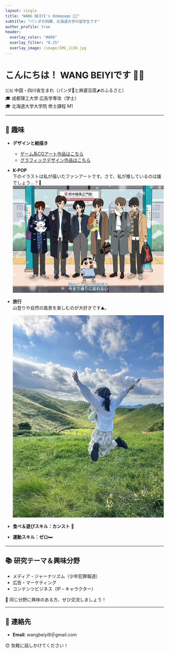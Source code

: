 ```yaml
---
layout: single
title: "WANG BEIYI's Homepage 🐯✨"
subtitle: "パンダの同郷、北海道大学の留学生です"
author_profile: true
header:
  overlay_color: "#000"
  overlay_filter: "0.25"
  overlay_image: /image/IMG_1138.jpg
---
```


# こんにちは！ WANG BEIYIです 🐯✨

🇨🇳 中国・四川省生まれ（パンダ🐼と麻婆豆腐🌶️のふるさと）  
🎓 成都理工大学 広告学専攻（学士）  
🎓 北海道大学大学院 修士課程 M1  

---

## 🎨 趣味

- **デザインと絵描き**  
  - [ゲーム系CGアート作品はこちら](https://www.ggac.com/work/detail/406353)  
  - [グラフィックデザイン作品はこちら](https://mp.weixin.qq.com/s/kjHRJwrk5teJv_ApwJPC_w)  

- **K-POP**  
  下のイラストは私が描いたファンアートです。さて、私が推しているのは誰でしょう…？🤭  
  ![ファンアート](/image/IMG_6451.JPG)

- **旅行**  
  山登りや自然の風景を楽しむのが大好きです⛰️。  
  <p align="center">
    <img src="/image/yama.jpg" alt="旅行写真" width="500">
  </p>
  
- **食べ＆遊びスキル：カンスト** 🎢
- **運動スキル：ゼロ**🛏️  
  
---

## 📚 研究テーマ＆興味分野
- メディア・ジャーナリズム（少年犯罪報道）  
- 広告・マーケティング
- コンテンツビジネス（IP・キャラクター）

💬 同じ分野に興味のある方、ぜひ交流しましょう！

---

## 📩 連絡先
- **Email**: wangbeiyi9＠gmail.com
 
😊 気軽に話しかけてください！
